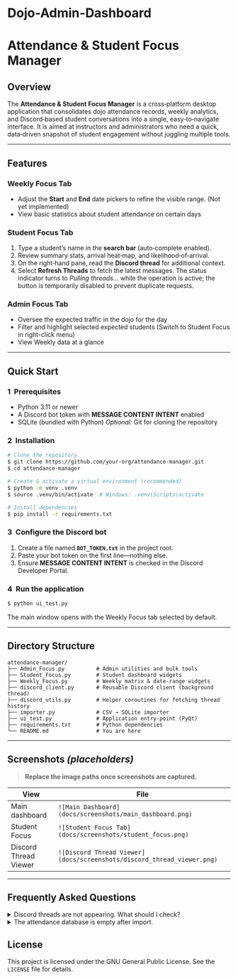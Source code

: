 # Dojo-Admin-Dashboard
# Attendance & Student Focus Manager

## Overview

The **Attendance & Student Focus Manager** is a cross‑platform desktop application that consolidates dojo attendance records, weekly analytics, and Discord‑based student conversations into a single, easy‑to‑navigate interface.
It is aimed at instructors and administrators who need a quick, data‑driven snapshot of student engagement without juggling multiple tools.

---

## Features

### Weekly Focus Tab

* Adjust the **Start** and **End** date pickers to refine the visible range. (Not yet implemented)
* View basic statistics about student attendance on certain days

### Student Focus Tab

1. Type a student’s name in the **search bar** (auto‑complete enabled).
2. Review summary stats, arrival heat‑map, and likelihood‑of‑arrival.
3. On the right‑hand pane, read the **Discord thread** for additional context.
4. Select **Refresh Threads** to fetch the latest messages.
   The status indicator turns to *Pulling threads…* while the operation is active; the button is temporarily disabled to prevent duplicate requests.

### Admin Focus Tab

* Oversee the expected traffic in the dojo for the day
* Filter and highlight selected expected students (Switch to Student Focus in right-click menu)
* View Weekly data at a glance

---


## Quick Start

### 1  Prerequisites

* Python 3.11 or newer
* A Discord bot token with **MESSAGE CONTENT INTENT** enabled
* SQLite (bundled with Python)
  *Optional:* Git for cloning the repository

### 2  Installation

```bash
# Clone the repository
$ git clone https://github.com/your‑org/attendance‑manager.git
$ cd attendance‑manager

# Create & activate a virtual environment (recommended)
$ python -m venv .venv
$ source .venv/bin/activate  # Windows: .venv\Scripts\activate

# Install dependencies
$ pip install -r requirements.txt
```

### 3  Configure the Discord bot

1. Create a file named **`BOT_TOKEN.txt`** in the project root.
2. Paste your bot token on the first line—nothing else.
3. Ensure **MESSAGE CONTENT INTENT** is checked in the Discord Developer Portal.

### 4  Run the application

```bash
$ python ui_test.py
```

The main window opens with the Weekly Focus tab selected by default.

---


## Directory Structure

```
attendance‑manager/
├── Admin_Focus.py          # Admin utilities and bulk tools
├── Student_Focus.py        # Student dashboard widgets
├── Weekly_Focus.py         # Weekly matrix & date‑range widgets
├── discord_client.py       # Reusable Discord client (background thread)
├── discord_utils.py        # Helper coroutines for fetching thread history
├── importer.py             # CSV → SQLite importer
├── ui_test.py              # Application entry‑point (PyQt)
├── requirements.txt        # Python dependencies
└── README.md               # You are here
```

---

## Screenshots *(placeholders)*

> **Replace the image paths once screenshots are captured.**

| View                  | File                                                                   |
| --------------------- | ---------------------------------------------------------------------- |
| Main dashboard        | `![Main Dashboard](docs/screenshots/main_dashboard.png)`               |
| Student Focus         | `![Student Focus Tab](docs/screenshots/student_focus.png)`             |
| Discord Thread Viewer | `![Discord Thread Viewer](docs/screenshots/discord_thread_viewer.png)` |

---

## Frequently Asked Questions

<details>
<summary>Discord threads are not appearing. What should I check?</summary>

* Confirm the bot has *Read Message History* permission for the target channels.
* Verify that **MESSAGE CONTENT INTENT** is enabled in the Discord Developer Portal.
* Ensure the channel names match the allow‑list in `discord_utils.py`.

</details>

<details>
<summary>The attendance database is empty after import.</summary>

* Make sure the importer script points to the correct CSV directory.
* Check for schema changes; remove the database file to let the application recreate it.

</details>


## License

This project is licensed under the GNU General Public License.  See the `LICENSE` file for details.
